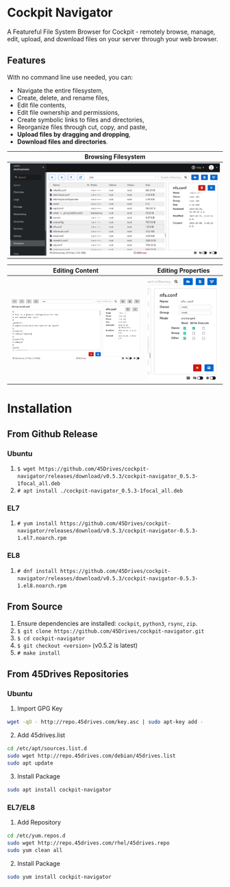 # Cockpit Navigator
A Featureful File System Browser for Cockpit - remotely browse, manage, edit, upload, and download files on your server through your web browser.  

## Features
With no command line use needed, you can:
* Navigate the entire filesystem,
* Create, delete, and rename files,
* Edit file contents,
* Edit file ownership and permissions,
* Create symbolic links to files and directories,
* Reorganize files through cut, copy, and paste,
* **Upload files by dragging and dropping**,
* **Download files and directories**.

| Browsing Filesystem |
|---------------------|
| ![User Interface](doc/ui_root.png) |

| Editing Content | Editing Properties | 
|-----------------|--------------------|
| ![Edit Contents](doc/ui_editor.png) | ![Edit Preferences](doc/ui_prefs.png) |

# Installation
## From Github Release
### Ubuntu
1. `$ wget https://github.com/45Drives/cockpit-navigator/releases/download/v0.5.3/cockpit-navigator_0.5.3-1focal_all.deb`
1. `# apt install ./cockpit-navigator_0.5.3-1focal_all.deb`
### EL7
1. `# yum install https://github.com/45Drives/cockpit-navigator/releases/download/v0.5.3/cockpit-navigator-0.5.3-1.el7.noarch.rpm`
### EL8
1. `# dnf install https://github.com/45Drives/cockpit-navigator/releases/download/v0.5.3/cockpit-navigator-0.5.3-1.el8.noarch.rpm`
## From Source
1. Ensure dependencies are installed: `cockpit`, `python3`, `rsync`, `zip`.
1. `$ git clone https://github.com/45Drives/cockpit-navigator.git`
1. `$ cd cockpit-navigator`
1. `$ git checkout <version>` (v0.5.2 is latest)
1. `# make install`
## From 45Drives Repositories
### Ubuntu
1. Import GPG Key
```sh
wget -qO - http://repo.45drives.com/key.asc | sudo apt-key add -
```
2. Add 45drives.list
```sh
cd /etc/apt/sources.list.d
sudo wget http://repo.45drives.com/debian/45drives.list
sudo apt update
```
3. Install Package
```sh
sudo apt install cockpit-navigator
```
### EL7/EL8
1. Add Repository
```sh
cd /etc/yum.repos.d
sudo wget http://repo.45drives.com/rhel/45drives.repo
sudo yum clean all
```
2. Install Package
```sh
sudo yum install cockpit-navigator
```
